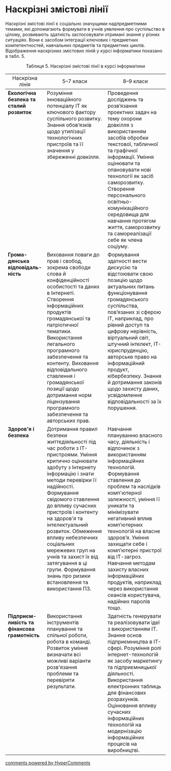 <div id="hypercomments_widget" class="js-hypercomments-widget invisible"></div>

Наскрізні змістові лінії
=============================================

Наскрізні змістові лінії є соціально значущими надпредметними темами, які допомагають формувати в учнів уявлення про суспільство в цілому, розвивають здатність застосовувати отримані знання у різних ситуаціях. Вони є засобом інтеграції ключових і предметних компетентностей, навчальних предметів та предметних циклів. Відображення наскрізних змістових ліній у курсі інформатики показано в табл. 5.

<p align="center">Таблиця 5. Наскрізні змістові лінії в курсі інформатики</p>

<table>
  <tr>
    <td width="20%" align="center">Наскрізна лінія</td>
    <td width="40%" align="center">5–7 класи</td>
    <td width="40%" align="center">8–9 класи</td>
  </tr>
<tbody>
  <tr>
    <td width="20%" style="vertical-align: top;"><b>Екологічна безпека та сталий розвиток</b></td>
    <td width="40%" style="vertical-align: top;">Розуміння інноваційного потенціалу ІТ як ключового фактору суспільного розвитку. Знання обов’язків щодо утилізації технологічних пристроїв та її значення у збереженні довкілля.</td>
    <td width="40%" style="vertical-align: top;">Проведення досліджень та розв’язання проектних задач на тему охорони довкілля з використанням засобів обробки текстової, табличної та графічної інформації. Уміння оцінювати та опановувати нові технології як засіб саморозвитку. <br>
      Створення персонального освітньо-комунікаційного середовища для навчання протягом життя, саморозвитку та самореалізації себе як члена соціуму.
    </td>
  </tr>
  <tr>
    <td width="20%" style="vertical-align: top;"><b>Грома-
      дянська відповідаль-ність</b></td>
      <td width="40%" style="vertical-align: top;">Виховання поваги до прав і свобод, зокрема свободи слова й конфіденційності особистості та даних в Інтернеті. Створення інформаційних продуктів громадянської та патріотичної тематики. Використання легального програмного забезпечення та контенту. Виховання відповідального ставлення і громадянської позиції щодо дотримання норм ліцензування програмного забезпечення та авторських прав.</td>
      <td width="40%" style="vertical-align: top;">Формування здатності вести дискусію та відстоювати свою позицію щодо актуальних питань функціонування громадянського суспільства, пов’язаних зі сферою ІТ, наприклад, про рівний доступ та цифрову нерівність, віртуальний світ, штучний інтелект, ІТ-юриспруденцію, авторське право на інформаційний продукт, кібербезпеку. Знання й дотримання законів щодо захисту даних, усвідомлення відповідальності за їх порушення.
      </td>
    </tr>
  <tr>
    <td width="20%" style="vertical-align: top;"><b>Здоров'я і безпека</b></td>
      <td width="40%" style="vertical-align: top;">Дотримання правил безпеки життєдіяльності під час роботи з ІТ-пристроями. Уміння критично оцінювати здобуту з Інтернету інформацію і знати методи перевірки її надійності. Формування свідомого ставлення до впливу сучасних пристроїв і контенту на здоров'я та інтелектуальний розвиток. Обмеження впливу небезпечних соціальних мережевих груп на учнів та захист їх від затягування в ці групи. Формування знань про ризики встановлення та використання ПЗ. </td>
      <td width="40%" style="vertical-align: top;">Навчання плануванню власного часу, діяльність і відпочинок з використанням інформаційних технологій. Формування ставлення до проблем та наслідків комп'ютерної залежності, уміння її уникати та мінімізувати негативний вплив комп’ютерних технологій на власне здоров’я. Уміння захищати себе і комп’ютерні пристрої від ІТ-загроз. <br>
Навчання методам захисту власних інформаційних продуктів, наприклад через використання сеансів користувача, надійних паролів тощо.
      </td>
    </tr>   
<tr>
    <td width="20%" style="vertical-align: top;"><b>Підприєм-
ливість та фінансова грамотність</b>
</td>
      <td width="40%" style="vertical-align: top;">Використання інструментів планування та спільної роботи, робота в команді. Розвиток уміння визначати всі можливі варіанти розв'язання проблеми та перевіряти результати.</td>
      <td width="40%" style="vertical-align: top;">Здатність генерувати та реалізовувати ідеї з використанням ІТ. Знання основ підприємництва в ІТ-сфері. Розуміння ролі інтернет-технологій як засобу маркетингу та підприємницької діяльності. Використання електронних таблиць для фінансових розрахунків. Оцінювання впливу сучасних інформаційних технологій на модернізацію інформаційних процесів на виробництві.
      </td>
    </tr>         
</tbody>
</table>

<div class="js-hypercomments-container">
<a href="http://hypercomments.com" class="hc-link" title="comments widget">comments powered by HyperComments</a>
</div>